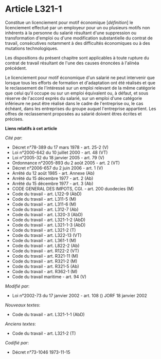 # Article L321-1

Constitue un licenciement pour motif économique [*définition*] le licenciement effectué par un employeur pour un ou plusieurs
motifs non inhérents à la personne du salarié résultant d'une suppression ou transformation d'emploi ou d'une modification
substantielle du contrat de travail, consécutives notamment à des difficultés économiques ou à des mutations technologiques.

Les dispositions du présent chapitre sont applicables à toute rupture du contrat de travail résultant de l'une des causes
énoncées à l'alinéa précédent.

Le licenciement pour motif économique d'un salarié ne peut intervenir que lorsque tous les efforts de formation et
d'adaptation ont été réalisés et que le reclassement de l'intéressé sur un emploi relevant de la même catégorie que celui
qu'il occupe ou sur un emploi équivalent ou, à défaut, et sous réserve de l'accord exprès du salarié, sur un emploi d'une
catégorie inférieure ne peut être réalisé dans le cadre de l'entreprise ou, le cas échéant, dans les entreprises du groupe
auquel l'entreprise appartient. Les offres de reclassement proposées au salarié doivent êtres écrites et précises.

**Liens relatifs à cet article**

_Cité par_:

  - Décret n°78-389 du 17 mars 1978 - art. 25-2 (V)
  - Loi n°2000-642 du 10 juillet 2000 - art. 48 (VT)
  - Loi n°2005-32 du 18 janvier 2005 - art. 79 (V)
  - Ordonnance n°2005-893 du 2 août 2005 - art. 2 (VT)
  - Décret n°2006-657 du 2 juin 2006 - art. 1 (V)
  - Arrêté du 12 août 1985 - art. Annexe (Ab)
  - Arrêté du 15 décembre 1977 - art. 2 (Ab)
  - Arrêté du 15 décembre 1977 - art. 3 (Ab)
  - CODE GENERAL DES IMPOTS, CGI. - art. 200 duodecies (M)
  - Code du travail - art. L122-9 (AbD)
  - Code du travail - art. L311-5 (M)
  - Code du travail - art. L311-6 (M)
  - Code du travail - art. L312-7 (Ab)
  - Code du travail - art. L320-3 (AbD)
  - Code du travail - art. L321-1-2 (AbD)
  - Code du travail - art. L321-1-3 (AbD)
  - Code du travail - art. L321-2 (T)
  - Code du travail - art. L322-13 (VT)
  - Code du travail - art. L361-1 (M)
  - Code du travail - art. L822-2 (Ab)
  - Code du travail - art. R122-2 (VT)
  - Code du travail - art. R321-11 (M)
  - Code du travail - art. R321-2 (M)
  - Code du travail - art. R321-5 (Ab)
  - Code du travail - art. R362-1 (M)
  - Code du travail maritime - art. 94 (V)

_Modifié par_:

  - Loi n°2002-73 du 17 janvier 2002 - art. 108 () JORF 18 janvier 2002

_Nouveaux textes_:

  - Code du travail - art. L321-1-1 (AbD)

_Anciens textes_:

  - Code du travail - art. L321-2 (T)

_Codifié par_:

  - Décret n°73-1046 1973-11-15
